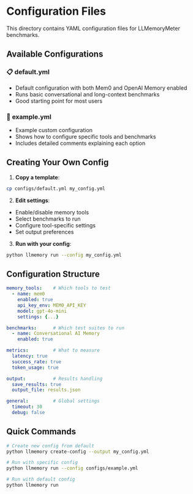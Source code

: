 # Configuration Files

This directory contains YAML configuration files for LLMemoryMeter benchmarks.

## Available Configurations

### 📋 **default.yml**
- Default configuration with both Mem0 and OpenAI Memory enabled
- Runs basic conversational and long-context benchmarks
- Good starting point for most users

### 📝 **example.yml**
- Example custom configuration
- Shows how to configure specific tools and benchmarks
- Includes detailed comments explaining each option

## Creating Your Own Config

1. **Copy a template**:
```bash
cp configs/default.yml my_config.yml
```

2. **Edit settings**:
- Enable/disable memory tools
- Select benchmarks to run
- Configure tool-specific settings
- Set output preferences

3. **Run with your config**:
```bash
python llmemory run --config my_config.yml
```

## Configuration Structure

```yaml
memory_tools:    # Which tools to test
  - name: mem0
    enabled: true
    api_key_env: MEM0_API_KEY
    model: gpt-4o-mini
    settings: {...}

benchmarks:      # Which test suites to run
  - name: Conversational AI Memory
    enabled: true

metrics:         # What to measure
  latency: true
  success_rate: true
  token_usage: true

output:          # Results handling
  save_results: true
  output_file: results.json

general:         # Global settings
  timeout: 30
  debug: false
```

## Quick Commands

```bash
# Create new config from default
python llmemory create-config --output my_config.yml

# Run with specific config
python llmemory run --config configs/example.yml

# Run with default config
python llmemory run
```
